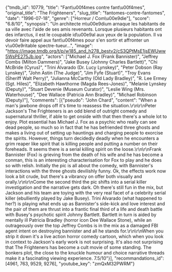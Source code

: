 {"tmdb_id": 10779, "title": "Fant\u00f4mes contre fant\u00f4mes", "original_title": "The Frighteners", "slug_title": "fantomes-contre-fantomes", "date": "1996-07-18", "genre": ["Horreur / Com\u00e9die"], "score": "6.8/10", "synopsis": "Un architecte m\u00e9dium arnaque les habitants de sa ville avec l'aide de ses amis revenants. Lorsque plusieurs habitants ont des infarctus, il est le coupable id\u00e9al aux yeux de la population. Il va devoir faire appel aux fant\u00f4mes pour s'en sortir et affronter un v\u00e9ritable spectre-tueur...", "image": "https://image.tmdb.org/t/p/w185_and_h278_bestv2/cS3QPtMsE1jsEWUww5WsPE275Jb.jpg", "actors": ["Michael J. Fox (Frank Bannister)", "Jeffrey Combs (Milton Dammers)", "Jake Busey (Johnny Charles Bartlett)", "Chi McBride (Cyrus)", "Trini Alvarado (Dr. Lucy Lynskey)", "Peter Dobson (Ray Lynskey)", "John Astin (The Judge)", "Jim Fyfe (Stuart)", "Troy Evans (Sheriff Walt Perry)", "Julianna McCarthy (Old Lady Bradley)", "R. Lee Ermey (Sgt. Hiles)", "Elizabeth Hawthorne (Magda Rees-Jones)", "Melanie Lynskey (Deputy)", "Stuart Devenie (Museum Curator)", "Leslie Wing (Mrs. Waterhouse)", "Dee Wallace (Patricia Ann Bradley)", "Michael Robinson (Deputy)"], "comments": [{"pseudo": "John Chard", "content": "When a man's jawbone drops off it's time to reassess the situation.\r\n\r\nPeter Jackson's The Frighteners is an odd blend of outright comedy and supernatural thriller, if able to get onside with that then there's a whole lot to enjoy. Plot essential has Michael J. Fox as a psychic who really can see dead people, so much so in fact that he has befriended three ghosts and makes a living out of setting up hauntings and charging people to exorcise the spirits. However, things turn decidedly deadly when he encounters a grim reaper like spirit that is killing people and putting a number on their foreheads. It seems there is a serial killing spirit on the loose.\r\n\r\nFrank Bannister (Fox) is grieving from the death of his wife and he has become a conman, this is an interesting characterisation for Fox to play and he does so with relish. Initially the pic is all about the comedy, with Bannister's interactions with the three ghosts devilishly funny. Ok, the effects work now look a bit crude, but there's a vibrancy on offer both visually and orally.\r\n\r\nCome the second third the pic shifts into a serial killer investigation and the narrative gets dark. Oh there's still fun in the mix, but Jackson and his team are toying with the very real facet of a celebrity serial killer (ebulliently played by Jake Busey). Trini Alvarado (what happened to her?) is playing what ends up as Bannister's side-kick and love interest and the pair of them are thrust into a frantic final third of a life and death battle with Busey's psychotic spirit Johnny Bartlett. Bartlett in turn is aided by mentally ill Patricia Bradley (horror icon Dee Wallace Stone), while an outrageously over the top Jeffrey Combs is in the mix as a damaged FBI agent intent on destroying bannister and all he stands for.\r\n\r\nWhen you strip it down it's a live action horror comedy cartoon, which when you look in context to Jackson's early work is not surprising. It's also not surprising that The Frighteners has become a cult movie of some standing. The bonkers plot, the close to the knuckle humour and choice narrative threads make it a fascinating viewing experience. 7.5/10"}], "recommandations_id": [4961, 763, 9529, 9276], "youtube_key": "zmQxM32PWRM"}